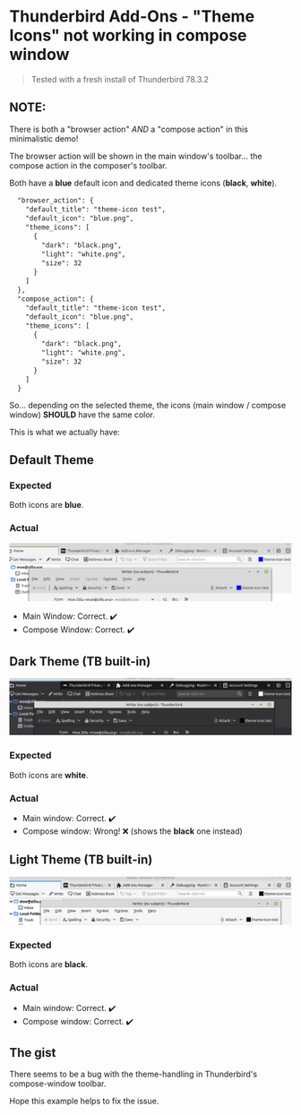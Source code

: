 # Thunderbird Add-Ons - "Theme Icons" not working in compose window
> Tested with a fresh install of Thunderbird 78.3.2

## NOTE:
There is both a "browser action" _AND_ a "compose action" in this minimalistic demo!

The browser action will be shown in the main window's toolbar... the compose action in the composer's toolbar.

Both have a **blue** default icon and dedicated theme icons (**black**, **white**).

```
  "browser_action": {
    "default_title": "theme-icon test",
    "default_icon": "blue.png",
    "theme_icons": [
      {
        "dark": "black.png",
        "light": "white.png",
        "size": 32
      }
    ]
  },
  "compose_action": {
    "default_title": "theme-icon test",
    "default_icon": "blue.png",
    "theme_icons": [
      {
        "dark": "black.png",
        "light": "white.png",
        "size": 32
      }
    ]
  }
```

So... depending on the selected theme, the icons (main window / compose window) **SHOULD** have the same color.

This is what we actually have:

## Default Theme
### Expected
Both icons are **blue**.
### Actual
![theme_default](_screenshots/theme_default.png)
- Main Window: Correct. :heavy_check_mark:
- Compose Window: Correct. :heavy_check_mark:

## Dark Theme (TB built-in)
![theme_dark](_screenshots/theme_dark.png)
### Expected
Both icons are **white**.
### Actual
- Main window: Correct. :heavy_check_mark:
- Compose window: Wrong! :x: (shows the **black** one instead)

## Light Theme (TB built-in)
![theme_light](_screenshots/theme_light.png)
### Expected
Both icons are **black**.
### Actual
- Main window: Correct. :heavy_check_mark:
- Compose window: Correct. :heavy_check_mark:

## The gist
There seems to be a bug with the theme-handling in Thunderbird's compose-window toolbar.

Hope this example helps to fix the issue.
